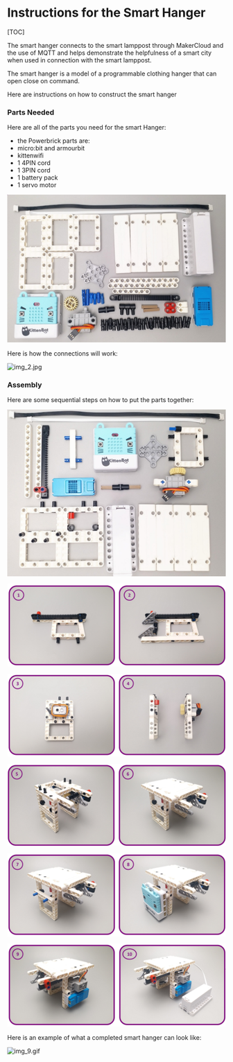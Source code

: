 # Instructions for the Smart Hanger

[TOC]

The smart hanger connects to the smart lamppost through MakerCloud and the use of MQTT and helps demonstrate the helpfulness of a smart city when used in connection with the smart lamppost.

The smart hanger is a model of a programmable clothing hanger that can open close on command. 

Here are instructions on how to construct the smart hanger

### Parts Needed

Here are all of the parts you need for the smart Hanger:
- the Powerbrick parts are:
- micro:bit and armourbit
- kittenwifi
- 1 4PIN cord
- 1 3PIN cord
- 1 battery pack
- 1 servo motor

![img_1.jpg](img/img_1.jpg)

Here is how the connections will work:

![img_2.jpg](img/img_2.jpg)

### Assembly

Here are some sequential steps on how to put the parts together:

![img_3.jpg](img/img_3.jpg)

![img_4.jpg](img/img_4.jpg)

![img_5.jpg](img/img_5.jpg)

![img_6.jpg](img/img_6.jpg)

![img_7.jpg](img/img_7.jpg)

![img_8.jpg](img/img_8.jpg)

Here is an example of what a completed smart hanger can look like:

![img_9.gif](img/img_9.gif)

